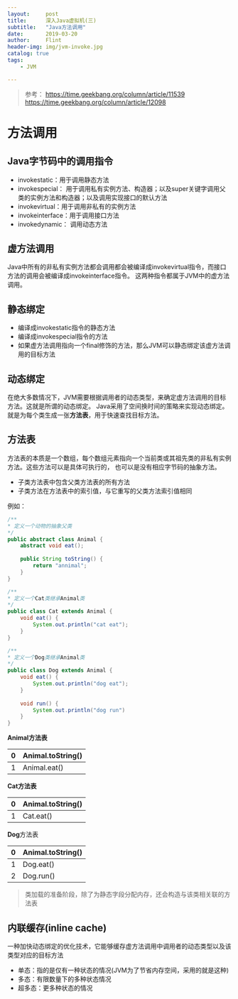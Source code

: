 ```yaml
---
layout:     post
title:      深入Java虚拟机(三)
subtitle:   "Java方法调用"
date:       2019-03-20
author:     Flint
header-img: img/jvm-invoke.jpg
catalog: true
tags:
    - JVM

---
```


> 参考：
> https://time.geekbang.org/column/article/11539
> https://time.geekbang.org/column/article/12098

# 方法调用

##  Java字节码中的调用指令

- invokestatic：用于调用静态方法
- invokespecial： 用于调用私有实例方法、构造器；以及super关键字调用父类的实例方法和构造器；以及调用实现接口的默认方法
- invokevirtual：用于调用非私有的实例方法
- invokeinterface：用于调用接口方法
- invokedynamic： 调用动态方法

##  虚方法调用

Java中所有的非私有实例方法都会调用都会被编译成invokevirtual指令，而接口方法的调用会被编译成invokeinterface指令。
这两种指令都属于JVM中的虚方法调用。

## 静态绑定

- 编译成invokestatic指令的静态方法
- 编译成invokespecial指令的方法
- 如果虚方法调用指向一个final修饰的方法，那么JVM可以静态绑定该虚方法调用的目标方法

## 动态绑定

在绝大多数情况下，JVM需要根据调用者的动态类型，来确定虚方法调用的目标方法。这就是所谓的动态绑定。
Java采用了空间换时间的策略来实现动态绑定。就是为每个类生成一张**方法表**，用于快速查找目标方法。

## 方法表

方法表的本质是一个数组，每个数组元素指向一个当前类或其祖先类的非私有实例方法。这些方法可以是具体可执行的，
也可以是没有相应字节码的抽象方法。

- 子类方法表中包含父类方法表的所有方法
- 子类方法在方法表中的索引值，与它重写的父类方法索引值相同

例如：

```java
/**
* 定义一个动物的抽象父类
*/
public abstract class Animal {
    abstract void eat();
    
    public String toString() {
        return "annimal";
    }
}
```

```java
/**
* 定义一个Cat类继承Animal类
*/
public class Cat extends Animal {
    void eat() {
        System.out.println("cat eat");
    }
}
```

```java
/**
* 定义一个Dog类继承Animal类
*/
public class Dog extends Animal {
    void eat() {
        System.out.println("dog eat");
    }
    
    void run() {
        System.out.println("dog run")
    }
}
```

**Animal方法表**

| 0    | Animal.toString() |
|------|-------------------|
| 1    | Animal.eat()      |

**Cat方法表**

| 0 | Animal.toString() |
|---|-------------------|
| 1 | Cat.eat()         |

**Dog**方法表

| 0 | Animal.toString() |
|---|-------------------|
| 1 | Dog.eat()         |
| 2 | Dog.run()         |

> 类加载的准备阶段，除了为静态字段分配内存，还会构造与该类相关联的方法表

## 内联缓存(inline cache)

一种加快动态绑定的优化技术，它能够缓存虚方法调用中调用者的动态类型以及该类型对应的目标方法

- 单态：指的是仅有一种状态的情况(JVM为了节省内存空间，采用的就是这种)
- 多态：有限数量下的多种状态情况
- 超多态：更多种状态的情况

